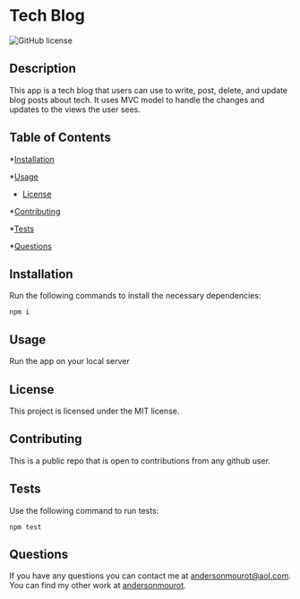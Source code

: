 # Tech Blog
![GitHub license](https://img.shields.io/badge/license-MIT-blue.svg)

## Description
This app is a tech blog that users can use to write, post, delete, and update blog posts about tech. It uses MVC model to handle the changes and updates to the views the user sees.

## Table of Contents

*[Installation](#installation)

*[Usage](#usage)

* [License](#license)


*[Contributing](#contributing)

*[Tests](#tests)

*[Questions](#questions)

## Installation

Run the following commands to install the necessary dependencies:
```
npm i
```

## Usage
Run the app on your local server
## License
    
This project is licensed under the MIT license.

## Contributing
This is a public repo that is open to contributions from any github user.

## Tests
Use the following command to run tests:
```
npm test
```

## Questions
If you have any questions you can contact me at andersonmourot@aol.com.
You can find my other work at [andersonmourot](https://github.com/andersonmourot/).
